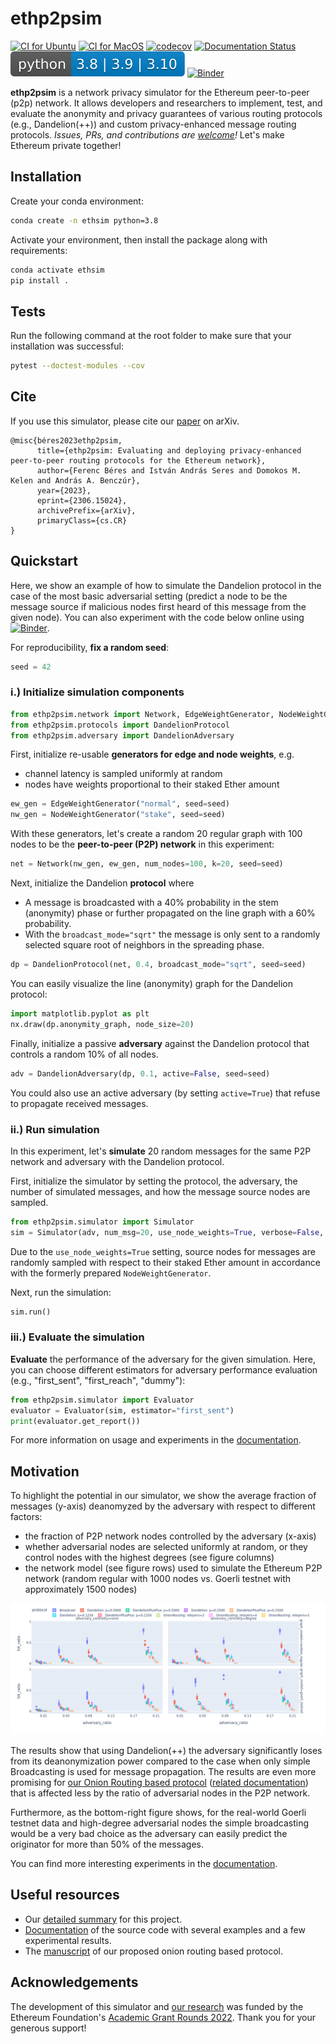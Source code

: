 # ethp2psim

[![CI for Ubuntu](https://github.com/ferencberes/ethsim/actions/workflows/ubuntu.yml/badge.svg)](https://github.com/ferencberes/ethsim/actions/workflows/ubuntu.yml)
[![CI for MacOS](https://github.com/ferencberes/ethsim/actions/workflows/macos.yml/badge.svg)](https://github.com/ferencberes/ethsim/actions/workflows/macos.yml)
[![codecov](https://codecov.io/gh/ferencberes/ethp2psim/branch/main/graph/badge.svg?token=6871LSZKSK)](https://codecov.io/gh/ferencberes/ethp2psim)
[![Documentation Status](https://readthedocs.org/projects/ethp2psim/badge/?version=latest)](https://ethp2psim.readthedocs.io/en/latest/?badge=latest)
![Python versions](pybadge.svg)
[![Binder](https://mybinder.org/badge_logo.svg)](https://mybinder.org/v2/gh/ferencberes/ethp2psim/HEAD?labpath=ipython/EthP2PSimExamples.ipynb)

**ethp2psim** is a network privacy simulator for the Ethereum peer-to-peer (p2p) network. It allows developers and researchers to implement, test, and evaluate the anonymity and privacy guarantees of various routing protocols (e.g., Dandelion(++)) and custom privacy-enhanced message routing protocols. *Issues, PRs, and contributions are [welcome](https://ethresear.ch/t/quantifying-the-privacy-guarantees-of-validatory-privacy-mechanisms/15715)!* Let's make Ethereum private together!

## Installation

Create your conda environment:
```bash
conda create -n ethsim python=3.8
```

Activate your environment, then install the package along with requirements:
```bash
conda activate ethsim
pip install .
```

## Tests

Run the following command at the root folder to make sure that your installation was successful:
```bash
pytest --doctest-modules --cov
```

## Cite

If you use this simulator, please cite our [paper](https://arxiv.org/pdf/2005.14051.pdf) on arXiv.

```
@misc{béres2023ethp2psim,
      title={ethp2psim: Evaluating and deploying privacy-enhanced peer-to-peer routing protocols for the Ethereum network}, 
      author={Ferenc Béres and István András Seres and Domokos M. Kelen and András A. Benczúr},
      year={2023},
      eprint={2306.15024},
      archivePrefix={arXiv},
      primaryClass={cs.CR}
}
```

## Quickstart

Here, we show an example of how to simulate the Dandelion protocol in the case of the most basic adversarial setting (predict a node to be the message source if malicious nodes first heard of this message from the given node). You can also experiment with the code below online using [![Binder](https://mybinder.org/badge_logo.svg)](https://mybinder.org/v2/gh/ferencberes/ethp2psim/HEAD?labpath=EthP2PSimExamples.ipynb).

For reproducibility, **fix a random seed**:

```python
seed = 42
```

### i.) Initialize simulation components
```python
from ethp2psim.network import Network, EdgeWeightGenerator, NodeWeightGenerator
from ethp2psim.protocols import DandelionProtocol
from ethp2psim.adversary import DandelionAdversary
```

First, initialize re-usable **generators for edge and node weights**, e.g. 
   * channel latency is sampled uniformly at random
   * nodes have weights proportional to their staked Ether amount
   
```python
ew_gen = EdgeWeightGenerator("normal", seed=seed)
nw_gen = NodeWeightGenerator("stake", seed=seed)
```

With these generators, let's create a random 20 regular graph with 100 nodes to be the **peer-to-peer (P2P) network** in this experiment:
```python
net = Network(nw_gen, ew_gen, num_nodes=100, k=20, seed=seed)
```

Next, initialize the Dandelion **protocol** where 
   * A message is broadcasted with a 40% probability in the stem (anonymity) phase or further propagated on the line graph with a 60% probability.
   * With the `broadcast_mode="sqrt"` the message is only sent to a randomly selected square root of neighbors in the spreading phase.
   
```python
dp = DandelionProtocol(net, 0.4, broadcast_mode="sqrt", seed=seed)
```

You can easily visualize the line (anonymity) graph for the Dandelion protocol:
```python
import matplotlib.pyplot as plt
nx.draw(dp.anonymity_graph, node_size=20)
```

Finally, initialize a passive **adversary** against the Dandelion protocol that controls a random 10% of all nodes.
```python
adv = DandelionAdversary(dp, 0.1, active=False, seed=seed)
```
You could also use an active adversary (by setting `active=True`) that refuse to propagate received messages.

### ii.) Run simulation

In this experiment, let's **simulate** 20 random messages for the same P2P network and adversary with the Dandelion protocol.

First, initialize the simulator by setting the protocol, the adversary, the number of simulated messages, and how the message source nodes are sampled.
```python
from ethp2psim.simulator import Simulator
sim = Simulator(adv, num_msg=20, use_node_weights=True, verbose=False, seed=seed)
```
Due to the `use_node_weights=True` setting, source nodes for messages are randomly sampled with respect to their staked Ether amount in accordance with the formerly prepared `NodeWeightGenerator`.

Next, run the simulation:
```python
sim.run()
```

### iii.) Evaluate the simulation

**Evaluate** the performance of the adversary for the given simulation. Here, you can choose different estimators for adversary performance evaluation (e.g., "first_sent", "first_reach", "dummy"):
```python
from ethp2psim.simulator import Evaluator
evaluator = Evaluator(sim, estimator="first_sent")
print(evaluator.get_report())
```

For more information on usage and experiments in the [documentation](https://ethp2psim.readthedocs.io/en/latest/?badge=latest).

## Motivation

To highlight the potential in our simulator, we show the average fraction of messages (y-axis) deanomyzed by the adversary with respect to different factors:

* the fraction of P2P network nodes controlled by the adversary (x-axis)
* whether adversarial nodes are selected uniformly at random, or they control nodes with the highest degrees (see figure columns)
* the network model (see figure rows) used to simulate the Ethereum P2P network (random regular with 1000 nodes vs. Goerli testnet with approximately 1500 nodes) 

![motivation_figure](figures/passive_adversary_centrality_hit_ratio.png)

The results show that using Dandelion(++) the adversary significantly loses from its deanonymization power compared to the case when only simple Broadcasting is used for message propagation. The results are even more promising for [our Onion Routing based protocol](https://info.ilab.sztaki.hu/~kdomokos/OnionRoutingP2PEthereumPrivacy.pdf) ([related documentation](https://ethp2psim.readthedocs.io/en/latest/onion_routing.html)) that is affected less by the ratio of adversarial nodes in the P2P network.

Furthermore, as the bottom-right figure shows, for the real-world Goerli testnet data and high-degree adversarial nodes the simple broadcasting would be a very bad choice as the adversary can easily predict the originator for more than 50% of the messages.

You can find more interesting experiments in the [documentation](https://ethp2psim.readthedocs.io/en/latest/experiments.html).

## Useful resources

- Our [detailed summary](ethp2psim_summary.pdf) for this project.
- [Documentation](https://ethp2psim.readthedocs.io/en/latest/) of the source code with several examples and a few experimental results.
- The [manuscript](https://info.ilab.sztaki.hu/~kdomokos/OnionRoutingP2PEthereumPrivacy.pdf) of our proposed onion routing based protocol.

## Acknowledgements

The development of this simulator and [our research](https://info.ilab.sztaki.hu/~kdomokos/OnionRoutingP2PEthereumPrivacy.pdf) was funded by the Ethereum Foundation's [Academic Grant Rounds 2022](https://blog.ethereum.org/2022/07/29/academic-grants-grantee-announce). 
Thank you for your generous support!
